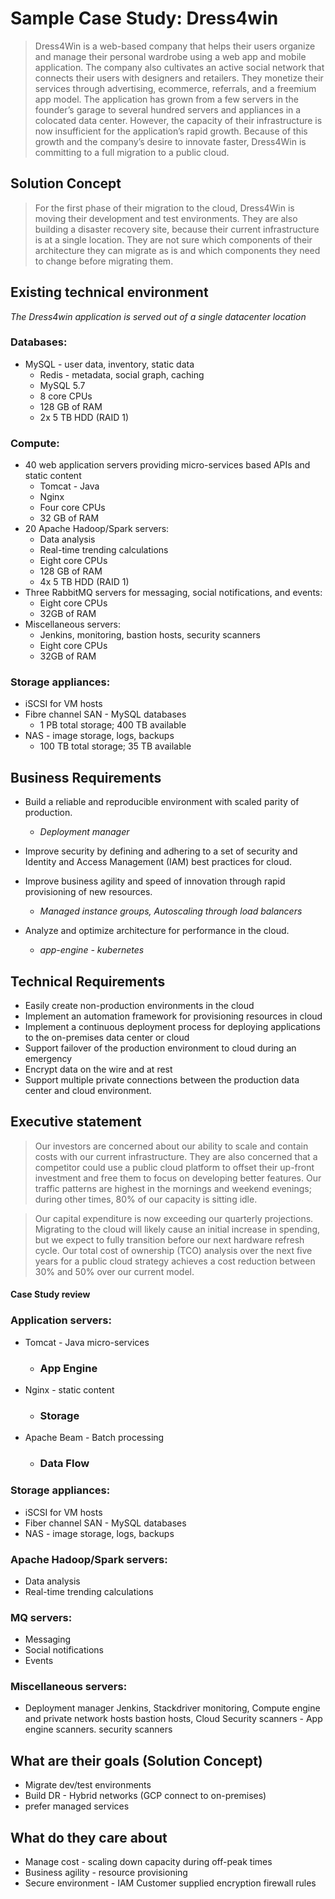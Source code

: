 # Sample Case Study: Dress4win

>Dress4Win is a web-based company that helps their users organize and manage their personal wardrobe using a web app and mobile application. The company also cultivates an active social network that connects their users with designers and retailers. They monetize their services through advertising, ecommerce, referrals, and a freemium app model. The application has grown from a few servers in the founder’s garage to several hundred servers and appliances in a colocated data center. However, the capacity of their infrastructure is now insufficient for the application’s rapid growth. Because of this growth and the company’s desire to innovate faster, Dress4Win is committing to a full migration to a public cloud.

## Solution Concept
>For the first phase of their migration to the cloud, Dress4Win is moving their development and test environments. They are also building a disaster recovery site, because their current infrastructure is at a single location. They are not sure which components of their architecture they can migrate as is and which components they need to change before migrating them.

## Existing technical environment
*The Dress4win application is served out of a single datacenter location*

### Databases:
- MySQL - user data, inventory, static data
    - Redis - metadata, social graph, caching
    - MySQL 5.7
    - 8 core CPUs
    - 128 GB of RAM
    - 2x 5 TB HDD (RAID 1)

### Compute:
- 40 web application servers providing micro-services based APIs and static content
    - Tomcat - Java
    - Nginx
    - Four core CPUs
    - 32 GB of RAM
- 20 Apache Hadoop/Spark servers:
    - Data analysis
    - Real-time trending calculations
    - Eight core CPUs
    - 128 GB of RAM
    - 4x 5 TB HDD (RAID 1)
- Three RabbitMQ servers for messaging, social notifications, and events:
    - Eight core CPUs
    - 32GB of RAM
- Miscellaneous servers:
    - Jenkins, monitoring, bastion hosts, security scanners
    - Eight core CPUs
    - 32GB of RAM

### Storage appliances:

- iSCSI for VM hosts
- Fibre channel SAN - MySQL databases
    - 1 PB total storage; 400 TB available
- NAS - image storage, logs, backups
    - 100 TB total storage; 35 TB available


## Business Requirements
- Build a reliable and reproducible environment with scaled parity of production.
  - *Deployment manager*

- Improve security by defining and adhering to a set of security and Identity and Access Management (IAM) best practices for cloud.

- Improve business agility and speed of innovation through rapid provisioning of new resources.
  - *Managed instance groups, Autoscaling through load balancers*

- Analyze and optimize architecture for performance in the cloud.
  - *app-engine - kubernetes*


## Technical Requirements
- Easily create non-production environments in the cloud
- Implement an automation framework for provisioning resources in cloud
- Implement a continuous deployment process for deploying applications to the on-premises data center or cloud
- Support failover of the production environment to cloud during an emergency
- Encrypt data on the wire and at rest
- Support multiple private connections between the production data center and cloud environment.

## Executive statement
>Our investors are concerned about our ability to scale and contain costs with our current infrastructure. They are also concerned that a competitor could use a public cloud platform to offset their up-front investment and free them to focus on developing better features. Our traffic patterns are highest in the mornings and weekend evenings; during other times, 80% of our capacity is sitting idle.

>Our capital expenditure is now exceeding our quarterly projections. Migrating to the cloud will likely cause an initial increase in spending, but we expect to fully transition before our next hardware refresh cycle. Our total cost of ownership (TCO) analysis over the next five years for a public cloud strategy achieves a cost reduction between 30% and 50% over our current model.

#### Case Study review  #####

### Application servers:
- Tomcat - Java micro-services
  - ### App Engine
- Nginx - static content
  - ### Storage
- Apache Beam - Batch processing
  - ### Data Flow

### Storage appliances:
- iSCSI for VM hosts
- Fiber channel SAN - MySQL databases
- NAS - image storage, logs, backups

### Apache Hadoop/Spark servers:
- Data analysis
- Real-time trending calculations
### MQ servers:
- Messaging
- Social notifications
- Events

### Miscellaneous servers:
- Deployment manager Jenkins, Stackdriver monitoring, Compute engine and private network hosts bastion hosts, Cloud Security scanners - App engine scanners. security scanners

## What are their goals (Solution Concept)
- Migrate dev/test environments
- Build DR - Hybrid networks (GCP connect to on-premises)
- prefer managed services

## What do they care about
- Manage cost - scaling down capacity during off-peak times
- Business agility - resource provisioning
- Secure environment - IAM Customer supplied encryption firewall rules